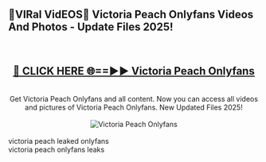 <h2>🔴VIRal VidEOS🔴 Victoria Peach Onlyfans Videos And Photos - Update Files 2025!</h2>
<br>
<div align="center">
<h2><a href="https://virallinks.top/odZfE0" rel="nofollow">🔴 CLICK HERE 🌐==►► Victoria Peach Onlyfans</a></h2>
<br>
Get Victoria Peach Onlyfans and all content. Now you can access all videos and pictures of Victoria Peach Onlyfans. New Updated Files 2025!
<br>
<br>
<a href="https://virallinks.top/odZfE0" rel="nofollow" data-target="animated-image.originalLink"><img src="https://i.imgur.com/dJHk4Zq.gif)" alt="Victoria Peach Onlyfans" style="max-width: 100%; display: inline-block;" data-target="animated-image.originalImage"></a>
</div>
<br>
victoria peach leaked onlyfans<br>
victoria peach onlyfans leaks